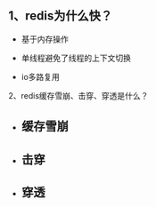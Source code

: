 ## 1、redis为什么快？

- 基于内存操作

- 单线程避免了线程的上下文切换

- io多路复用

  

2、redis缓存雪崩、击穿、穿透是什么？

- 缓存雪崩
  - 
- 击穿
  - 
- 穿透
  - 